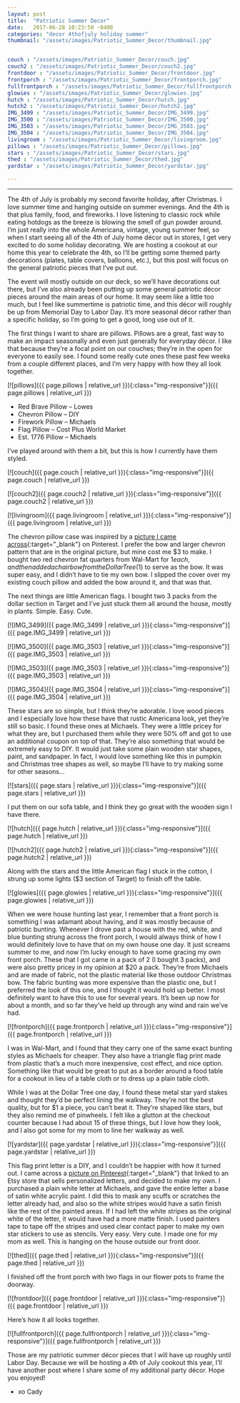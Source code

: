 ```yaml
---
layout: post
title:  "Patriotic Summer Decor"
date:   2017-06-28 10:23:50 -0400
categories: "decor 4thofjuly holiday summer"
thumbnail: "/assets/images/Patriotic_Summer_Decor/thumbnail.jpg"


couch : "/assets/images/Patriotic_Summer_Decor/couch.jpg"
couch2 : "/assets/images/Patriotic_Summer_Decor/couch2.jpg"
frontdoor : "/assets/images/Patriotic_Summer_Decor/frontdoor.jpg"
frontporch : "/assets/images/Patriotic_Summer_Decor/frontporch.jpg"
fullfrontporch : "/assets/images/Patriotic_Summer_Decor/fullfrontporch.jpg"
glowies : "/assets/images/Patriotic_Summer_Decor/glowies.jpg"
hutch : "/assets/images/Patriotic_Summer_Decor/hutch.jpg"
hutch2 : "/assets/images/Patriotic_Summer_Decor/hutch2.jpg"
IMG_3499 : "/assets/images/Patriotic_Summer_Decor/IMG_3499.jpg"
IMG_3500 : "/assets/images/Patriotic_Summer_Decor/IMG_3500.jpg"
IMG_3503 : "/assets/images/Patriotic_Summer_Decor/IMG_3503.jpg"
IMG_3504 : "/assets/images/Patriotic_Summer_Decor/IMG_3504.jpg"
livingroom : "/assets/images/Patriotic_Summer_Decor/livingroom.jpg"
pillows : "/assets/images/Patriotic_Summer_Decor/pillows.jpg"
stars : "/assets/images/Patriotic_Summer_Decor/stars.jpg"
thed : "/assets/images/Patriotic_Summer_Decor/thed.jpg"
yardstar : "/assets/images/Patriotic_Summer_Decor/yardstar.jpg"

---
```

---
The 4th of July is probably my second favorite holiday, after Christmas. I love summer time and hanging outside on summer evenings. And the 4th is that plus family, food, and fireworks. I love listening to classic rock while eating hotdogs as the breeze is blowing the smell of gun powder around. I’m just really into the whole Americana, vintage, young summer feel, so when I start seeing all of the 4th of July home décor out in stores, I get very excited to do some holiday decorating. We are hosting a cookout at our home this year to celebrate the 4th, so I’ll be getting some themed party decorations (plates, table covers, balloons, etc.), but this post will focus on the general patriotic pieces that I’ve put out.

The event will mostly outside on our deck, so we’ll have decorations out there, but I’ve also already been putting up some general patriotic décor pieces around the main areas of our home. It may seem like a little too much, but I feel like summertime is patriotic time, and this décor will roughly be up from Memorial Day to Labor Day. It’s more seasonal décor rather than a specific holiday, so I’m going to get a good, long use out of it.

The first things I want to share are pillows. Pillows are a great, fast way to make an impact seasonally and even just generally for everyday décor. I like that because they’re a focal point on our couches; they’re in the open for everyone to easily see. I found some really cute ones these past few weeks from a couple different places, and I’m very happy with how they all look together.

[![pillows]({{ page.pillows | relative_url }}){:class="img-responsive"}]({{ page.pillows | relative_url }})

- Red Brave Pillow – Lowes
- Chevron Pillow – DIY
- Firework Pillow – Michaels
- Flag Pillow – Cost Plus World Market
- Est. 1776 Pillow – Michaels

I’ve played around with them a bit, but this is how I currently have them styled.

[![couch]({{ page.couch | relative_url }}){:class="img-responsive"}]({{ page.couch | relative_url }})

[![couch2]({{ page.couch2 | relative_url }}){:class="img-responsive"}]({{ page.couch2 | relative_url }})

[![livingroom]({{ page.livingroom | relative_url }}){:class="img-responsive"}]({{ page.livingroom | relative_url }})

The chevron pillow case was inspired by a [picture I came across](https://www.pinterest.com/pin/415034921901281705/){:target="_blank"} on Pinterest. I prefer the bow and larger chevron pattern that are in the original picture, but mine cost me $3 to make. I bought two red chevron fat quarters from Wal-Mart for $1 each, and then added a chair bow from the Dollar Tree ($1) to serve as the bow. It was super easy, and I didn’t have to tie my own bow. I slipped the cover over my existing couch pillow and added the bow around it, and that was that.


The next things are little American flags. I bought two 3 packs from the dollar section in Target and I’ve just stuck them all around the house, mostly in plants. Simple. Easy. Cute.

[![IMG_3499]({{ page.IMG_3499 | relative_url }}){:class="img-responsive"}]({{ page.IMG_3499 | relative_url }})

[![IMG_3500]({{ page.IMG_3503 | relative_url }}){:class="img-responsive"}]({{ page.IMG_3503 | relative_url }})

[![IMG_3503]({{ page.IMG_3503 | relative_url }}){:class="img-responsive"}]({{ page.IMG_3503 | relative_url }})

[![IMG_3504]({{ page.IMG_3504 | relative_url }}){:class="img-responsive"}]({{ page.IMG_3504 | relative_url }})

These stars are so simple, but I think they’re adorable. I love wood pieces and I especially love how these have that rustic Americana look, yet they’re still so basic. I found these ones at Michaels. They were a little pricey for what they are, but I purchased them while they were 50% off and got to use an additional coupon on top of that. They’re also something that would be extremely easy to DIY. It would just take some plain wooden star shapes, paint, and sandpaper. In fact, I would love something like this in pumpkin and Christmas tree shapes as well, so maybe I’ll have to try making some for other seasons...

[![stars]({{ page.stars | relative_url }}){:class="img-responsive"}]({{ page.stars | relative_url }})

I put them on our sofa table, and I think they go great with the wooden sign I have there.

[![hutch]({{ page.hutch | relative_url }}){:class="img-responsive"}]({{ page.hutch | relative_url }})

[![hutch2]({{ page.hutch2 | relative_url }}){:class="img-responsive"}]({{ page.hutch2 | relative_url }})

Along with the stars and the little American flag I stuck in the cotton, I strung up some lights ($3 section of Target) to finish off the table.

[![glowies]({{ page.glowies | relative_url }}){:class="img-responsive"}]({{ page.glowies | relative_url }})

When we were house hunting last year, I remember that a front porch is something I was adamant about having, and it was mostly because of patriotic bunting. Whenever I drove past a house with the red, white, and blue bunting strung across the front porch, I would always think of how I would definitely love to have that on my own house one day. It just screams summer to me, and now I’m lucky enough to have some gracing my own front porch. These that I got came in a pack of 2 (I bought 3 packs), and were also pretty pricey in my opinion at $20 a pack. They’re from Michaels and are made of fabric, not the plastic material like those outdoor Christmas bow. The fabric bunting was more expensive than the plastic one, but I preferred the look of this one, and I thought it would hold up better. I most definitely want to have this to use for several years. It’s been up now for about a month, and so far they’ve held up through any wind and rain we’ve had.

[![frontporch]({{ page.frontporch | relative_url }}){:class="img-responsive"}]({{ page.frontporch | relative_url }})

I was in Wal-Mart, and I found that they carry one of the same exact bunting styles as Michaels for cheaper. They also have a triangle flag print made from plastic that’s a much more inexpensive, cost effect, and nice option. Something like that would be great to put as a border around a food table for a cookout in lieu of a table cloth or to dress up a plain table cloth.


While I was at the Dollar Tree one day, I found these metal star yard stakes and thought they’d be perfect lining the walkway. They’re not the best quality, but for $1 a piece, you can’t beat it. They’re shaped like stars, but they also remind me of pinwheels. I felt like a glutton at the checkout counter because I had about 15 of these things, but I love how they look, and I also got some for my mom to line her walkway as well.

[![yardstar]({{ page.yardstar | relative_url }}){:class="img-responsive"}]({{ page.yardstar | relative_url }})

This flag print letter is a DIY, and I couldn’t be happier with how it turned out. I came across a [picture on Pinterest](https://www.pinterest.com/pin/415034921901281669/){:target="_blank"} that linked to an Etsy store that sells personalized letters, and decided to make my own. I purchased a plain white letter at Michaels, and gave the entire letter a base of satin white acrylic paint. I did this to mask any scuffs or scratches the letter already had, and also so the white stripes would have a satin finish like the rest of the painted areas. If I had left the white stripes as the original white of the letter, it would have had a more matte finish. I used painters tape to tape off the stripes and used clear contact paper to make my own star stickers to use as stencils. Very easy. Very cute. I made one for my mom as well. This is hanging on the house outside our front door.

[![thed]({{ page.thed | relative_url }}){:class="img-responsive"}]({{ page.thed | relative_url }})

I finished off the front porch with two flags in our flower pots to frame the doorway.

[![frontdoor]({{ page.frontdoor | relative_url }}){:class="img-responsive"}]({{ page.frontdoor | relative_url }})

Here’s how it all looks together.

[![fullfrontporch]({{ page.fullfrontporch | relative_url }}){:class="img-responsive"}]({{ page.fullfrontporch | relative_url }})

Those are my patriotic summer décor pieces that I will have up roughly until Labor Day. Because we will be hosting a 4th of July cookout this year, I’ll have another post where I share some of my additional party décor. Hope you enjoyed!

- xo Cady